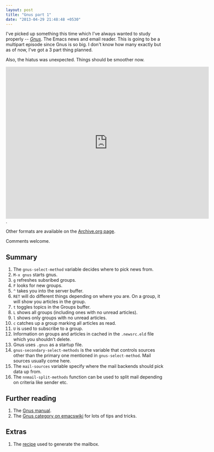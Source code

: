 ```yaml
---
layout: post
title: "Gnus part 1"
date: "2013-04-29 21:48:48 +0530"
---
```


I've picked up something this time which I've always wanted to study properly -- [*Gnus*](http://gnus.org/). The Emacs news and email reader. This is going to be a multipart episode since Gnus is so big. I don't know how many exactly but as of now, I've got a 3 part thing planned. 

Also, the hiatus was unexpected. Things should be smoother now.

<iframe src="http://archive.org/embed/EmacsMovies/11-episode-dired.webm" width="640" height="480" frameborder="0"></iframe>. 

Other formats are available on the [Archive.org page](http://archive.org/details/EmacsMovies).

Comments welcome.

Summary
-------
1. The `gnus-select-method` variable decides where to pick news from. 
2. `M-x gnus` starts gnus. 
3. `g` refreshes subsribed groups.
4. `F` looks for new groups. 
5. `^` takes you into the server buffer. 
6. `RET` will do different things depending on where you are. On a group, it will show you articles in the group.
7. `t` toggles topics in the Groups buffer. 
8. `L` shows all groups (including ones with no unread articles). 
9. `l` shows only groups with no unread articles.
10. `c` catches up a group marking all articles as read. 
11. `U` is used to subscribe to a group.
12. Information on groups and articles in cached in the `.newsrc.eld` file which you shouldn't delete. 
13. Gnus uses `.gnus` as a startup file.
14. `gnus-secondary-select-methods` is the variable that controls sources other than the primary one mentioned in `gnus-select-method`. Mail sources usually come here. 
15. The `mail-sources` variable specify where the mail backends should pick data up from. 
16. The `nnmail-split-methods` function can be used to split mail depending on criteria like sender etc.

Further reading
---------------
1. The [Gnus manual](http://gnus.org/manual.html).
2. The [Gnus category on emacswiki](http://www.emacswiki.org/CategoryGnus) for lots of tips and tricks.

Extras
------
1. The [recipe](http://code.activestate.com/recipes/578514-create-a-temporary-mailbox/?in=user-4173873) used to generate the mailbox.


